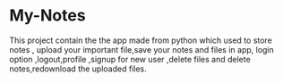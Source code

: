 # My-Notes
This project contain the the app made from python which used to store notes , upload your important file,save your notes and files in app, login option ,logout,profile ,signup for new user ,delete files and delete notes,redownload the uploaded files.
